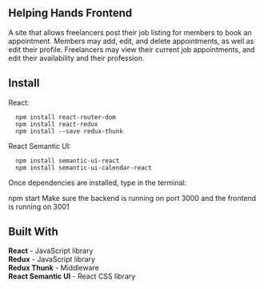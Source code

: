 ## Helping Hands Frontend

A site that allows freelancers post their job listing for members to book an appointment. Members may add, edit, and delete appointments, as well as edit their profile. Freelancers may view their current job appointments, and edit their availability and their profession.

## Install
  React:
```
  npm install react-router-dom
  npm install react-redux
  npm install --save redux-thunk
```   
  React Semantic UI:

```
  npm install semantic-ui-react
  npm install semantic-ui-calendar-react
```
  Once dependencies are installed, type in the terminal:

  npm start
  Make sure the backend is running on port 3000 and the frontend is running on 3001

## Built With
  **React** - JavaScript library <br>
  **Redux** - JavaScript library <br>
  **Redux Thunk** - Middleware <br>
  **React Semantic UI** - React CSS library
